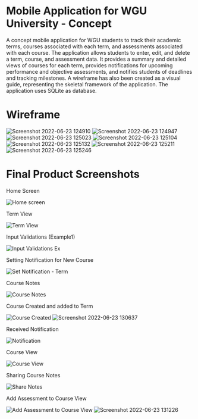 # Mobile Application for WGU University - Concept

A concept mobile application for WGU students to track their academic terms, courses associated with each term, and assessments associated with each course. 
The application allows students to enter, edit, and delete a term, course, and assessment data. It provides a summary and detailed views of courses for each term, 
provides notifications for upcoming performance and objective assessments, and notifies students of deadlines and tracking milestones. A wireframe has also been created as a visual guide, representing the skeletal framework of the application. The application uses SQLite as database.

# Wireframe
![Screenshot 2022-06-23 124910](https://user-images.githubusercontent.com/84644999/175375196-21a580b1-57ad-4491-97d5-4c3c376c30dc.png)
![Screenshot 2022-06-23 124947](https://user-images.githubusercontent.com/84644999/175375298-9ed5b8e3-2136-4968-a575-e6bf9530c94a.png)
![Screenshot 2022-06-23 125023](https://user-images.githubusercontent.com/84644999/175375401-0c90b979-2cf2-47d1-96ea-ef5173e37e2d.png)
![Screenshot 2022-06-23 125104](https://user-images.githubusercontent.com/84644999/175375470-ed9011b1-f7ae-4ddb-9db8-f49382e8e73a.png)
![Screenshot 2022-06-23 125132](https://user-images.githubusercontent.com/84644999/175375539-499016ef-aa8c-48dd-8e69-098f8f30ebd9.png)
![Screenshot 2022-06-23 125211](https://user-images.githubusercontent.com/84644999/175375681-c678ddbc-f497-4f2e-b926-49f496f3f987.png)
![Screenshot 2022-06-23 125246](https://user-images.githubusercontent.com/84644999/175375754-02066528-5d04-44ba-8bb4-18c00856ee50.png)

# Final Product Screenshots

Home Screen

![Home screen](https://user-images.githubusercontent.com/84644999/175377042-f9babed5-e304-4019-adb3-d5775693d4bf.png)

Term View

![Term View](https://user-images.githubusercontent.com/84644999/175377097-2013a3c3-b808-434a-878c-121b9441890a.png)

Input Validations (Example1)

![Input Validations Ex](https://user-images.githubusercontent.com/84644999/175377158-01b82cab-9eda-4df7-862d-cc04c82cd0c3.png)

Setting Notification for New Course

![Set Notification - Term](https://user-images.githubusercontent.com/84644999/175377442-b0a76004-5b2c-4f4f-a8e1-e9ff00eb591a.png)

Course Notes

![Course Notes](https://user-images.githubusercontent.com/84644999/175377728-a475d8bf-a633-4fab-b4cf-556e04c8be4c.png)

Course Created and added to Term

![Course Created](https://user-images.githubusercontent.com/84644999/175378004-4c2f7492-9a23-4f91-8cd1-94d2b9179c6d.png)
![Screenshot 2022-06-23 130637](https://user-images.githubusercontent.com/84644999/175378150-63626ac7-e893-415b-83c2-26526a4c5686.png)

Received Notification

![Notification](https://user-images.githubusercontent.com/84644999/175378330-38ad59d7-40b0-427e-a477-959961461da7.png)

Course View

![Course View](https://user-images.githubusercontent.com/84644999/175378545-96d935f8-ea65-45fd-a9ff-54e4aeb89f06.png)

Sharing Course Notes

![Share Notes](https://user-images.githubusercontent.com/84644999/175378739-bde1da52-ad02-4cdf-ad82-b611c6b615c3.png)

Add Assessment to Course View

![Add Assessment to Course View](https://user-images.githubusercontent.com/84644999/175378988-4ce308ea-5a4e-410a-9c04-010f934d5239.png)
![Screenshot 2022-06-23 131226](https://user-images.githubusercontent.com/84644999/175379063-2f3e12ee-cb48-4326-b61c-96911f1fa264.png)

